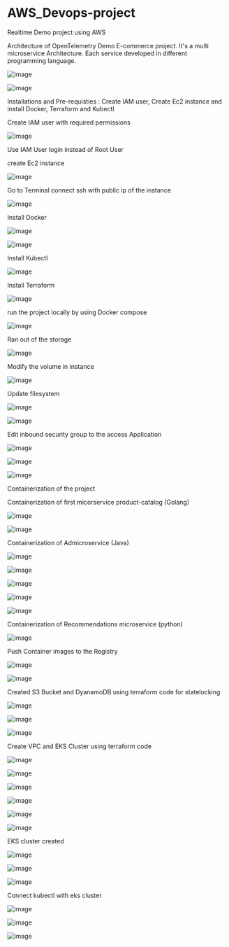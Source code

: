 # AWS_Devops-project
Realtime Demo project using AWS

Architecture of OpenTelemetry Demo E-commerce project. It's a multi microservice Architecture. Each service developed in different programming language.

![image](https://github.com/user-attachments/assets/78750c5e-2f94-4bc7-9228-2c7115d8ab35)


![image](https://github.com/user-attachments/assets/5bf98ea6-0a79-4025-891e-ddbed5591d45)


Installations and Pre-requisties : Create IAM user, Create Ec2 instance and install Docker, Terraform and Kubectl


Create IAM user with required permissions

![image](https://github.com/user-attachments/assets/8492fe33-9000-4fd1-9285-ad3542c33897)

Use IAM User login instead of Root User

create Ec2 instance

![image](https://github.com/user-attachments/assets/6130678d-456c-4d1b-b0f8-96a73e4f7e24)

Go to Terminal connect ssh with public ip of the instance

![image](https://github.com/user-attachments/assets/6cb859c1-a2fd-4e9a-aa82-795c01ed3b93)

Install Docker

![image](https://github.com/user-attachments/assets/c2d1ab28-3425-4160-a38d-22e99da72e6f)

![image](https://github.com/user-attachments/assets/64e14046-18e9-4f42-98fe-8dc126c1b70c)

Install Kubectl

![image](https://github.com/user-attachments/assets/e2910d87-e753-4bae-b1a9-689dc9462417)

Install Terraform

![image](https://github.com/user-attachments/assets/9f333558-9f85-4135-8210-19727bae053d)

run the project locally by using Docker compose

![image](https://github.com/user-attachments/assets/e32e7170-4a74-4045-a88e-138e55a5a3e8)

Ran out of the storage

![image](https://github.com/user-attachments/assets/02c2973f-d037-49e9-a32c-4203b8825a14)

Modify the volume in instance

![image](https://github.com/user-attachments/assets/caab08cb-ab6a-4335-a6cb-b5497fa62ee5)

Update filesystem

![image](https://github.com/user-attachments/assets/e67526d1-dd99-4562-bf43-b443027155ab)

![image](https://github.com/user-attachments/assets/888c5853-beec-412b-b793-5eca1ba00173)

Edit inbound security group to the access Application

![image](https://github.com/user-attachments/assets/3a455460-0e2d-4240-a93e-b9a0f83c1b48)


![image](https://github.com/user-attachments/assets/069d9417-488b-4496-90f1-0af200c10bbc)

![image](https://github.com/user-attachments/assets/99e98266-c79c-4545-a90c-897e3282cdee)


Containerization of the project

Containerization of first micorservice product-catalog (Golang)


![image](https://github.com/user-attachments/assets/74c995ff-aa69-4124-b180-e7e16c25b1c3)


![image](https://github.com/user-attachments/assets/772302f8-b033-49ce-b5d5-cba606716ff6)





Containerization of Admicroservice (Java)

![image](https://github.com/user-attachments/assets/8664eec9-df4b-492b-ad21-e034b2c58909)


![image](https://github.com/user-attachments/assets/ebf85e99-06e5-438b-ad11-bffc4ac6ca7a)


![image](https://github.com/user-attachments/assets/d7406f86-e10a-44eb-8016-9713729dc1a2)


![image](https://github.com/user-attachments/assets/0859fc7d-73fd-4526-9007-458569ea916c)


![image](https://github.com/user-attachments/assets/8bc7dd92-acc6-422e-bfd2-4e0ce66cda6c)



Containerization of Recommendations microservice (python)


![image](https://github.com/user-attachments/assets/27699fc1-27a3-4a55-87d4-bab8595e38ae)

Push Container images to the Registry

![image](https://github.com/user-attachments/assets/ea2bca82-e98b-45c1-b614-7c93fdab8f2b)


![image](https://github.com/user-attachments/assets/70ef04dd-8a8f-4126-a0b4-febd279c0988)


Created S3 Bucket and DyanamoDB using terraform code for statelocking

![image](https://github.com/user-attachments/assets/a49c4f89-4f1e-437e-8025-89b03ff349da)


![image](https://github.com/user-attachments/assets/c5fcb304-e9c9-48c1-9772-a30d215dbdff)


![image](https://github.com/user-attachments/assets/b79e1ea1-f638-4242-9ea7-a1082d496a77)

Create VPC and EKS Cluster using terraform code

![image](https://github.com/user-attachments/assets/3b70f568-9ecf-42d0-805b-db1b1e198867)

![image](https://github.com/user-attachments/assets/c8fe5067-ce45-490c-97cf-adb1edbcc072)

![image](https://github.com/user-attachments/assets/e684c981-9fdd-4cf3-b087-6b8bcec0b2a0)

![image](https://github.com/user-attachments/assets/6eca0c36-553d-4e77-912c-8fee95a155f7)

![image](https://github.com/user-attachments/assets/9e0a989b-0e91-4a32-ad5d-43a5328776c4)

![image](https://github.com/user-attachments/assets/7f25a9df-a269-4dda-8eb7-c5148498b07a)

EKS cluster created

![image](https://github.com/user-attachments/assets/9758e680-c713-422d-b465-d3bf4588e5bd)

![image](https://github.com/user-attachments/assets/eee0c06c-fda6-4f5c-b4be-4905a2709ba7)


![image](https://github.com/user-attachments/assets/35c41c7d-317d-46e2-89af-bc26eb46623b)

Connect kubectl with eks cluster

![image](https://github.com/user-attachments/assets/3a216fa4-e04b-455e-9b21-3e74238a1ef3)


![image](https://github.com/user-attachments/assets/f10f8abd-d3f4-44af-9801-664716f1ff65)

![image](https://github.com/user-attachments/assets/9cc7e184-aa17-4e2c-b151-d57b6408b8c1)












































